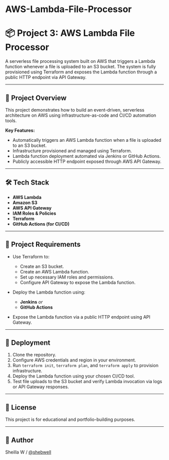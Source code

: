 # AWS-Lambda-File-Processor
# 📦 Project 3: AWS Lambda File Processor

A serverless file processing system built on AWS that triggers a Lambda function whenever a file is uploaded to an S3 bucket. The system is fully provisioned using Terraform and exposes the Lambda function through a public HTTP endpoint via API Gateway.

---

## 📌 Project Overview

This project demonstrates how to build an event-driven, serverless architecture on AWS using infrastructure-as-code and CI/CD automation tools.

**Key Features:**
- Automatically triggers an AWS Lambda function when a file is uploaded to an S3 bucket.
- Infrastructure provisioned and managed using Terraform.
- Lambda function deployment automated via Jenkins or GitHub Actions.
- Publicly accessible HTTP endpoint exposed through AWS API Gateway.

---

## 🛠️ Tech Stack

- **AWS Lambda**
- **Amazon S3**
- **AWS API Gateway**
- **IAM Roles & Policies**
- **Terraform**
- **GitHub Actions (for CI/CD)**

---

## 📄 Project Requirements

- Use Terraform to:
  - Create an S3 bucket.
  - Create an AWS Lambda function.
  - Set up necessary IAM roles and permissions.
  - Configure API Gateway to expose the Lambda function.

- Deploy the Lambda function using:
  - **Jenkins** _or_
  - **GitHub Actions**

- Expose the Lambda function via a public HTTP endpoint using API Gateway.

---

## 🚀 Deployment

1. Clone the repository.
2. Configure AWS credentials and region in your environment.
3. Run `terraform init`, `terraform plan`, and `terraform apply` to provision infrastructure.
4. Deploy the Lambda function using your chosen CI/CD tool.
5. Test file uploads to the S3 bucket and verify Lambda invocation via logs or API Gateway responses.

---

## 📎 License

This project is for educational and portfolio-building purposes.

---

## 👤 Author

Sheilla W / [@shebwell](https://github.com/shebwell)

